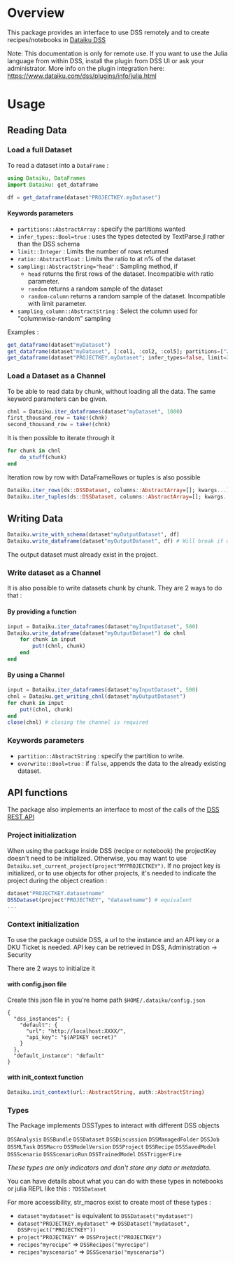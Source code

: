 # Overview
This package provides an interface to use DSS remotely and to create recipes/notebooks in [Dataiku DSS](https://www.dataiku.com/dss/)

Note: This documentation is only for remote use. If you want to use the Julia language from within DSS, install the plugin from DSS UI or ask your administrator. More info on the plugin integration here: https://www.dataiku.com/dss/plugins/info/julia.html

# Usage
## Reading Data
### Load a full Dataset
To read a dataset into a `DataFrame` :
```julia
using Dataiku, DataFrames
import Dataiku: get_dataframe

df = get_dataframe(dataset"PROJECTKEY.myDataset")
```
#### Keywords parameters
- `partitions::AbstractArray` : specify the partitions wanted
- `infer_types::Bool=true` : uses the types detected by TextParse.jl rather than the DSS schema
- `limit::Integer` : Limits the number of rows returned
- `ratio::AbstractFloat` : Limits the ratio to at n% of the dataset
- `sampling::AbstractString="head"` : Sampling method, if
    * `head` returns the first rows of the dataset. Incompatible with ratio parameter.
    * `random` returns a random sample of the dataset
    * `random-column` returns a random sample of the dataset. Incompatible with limit parameter.
- `sampling_column::AbstractString` : Select the column used for "columnwise-random" sampling

Examples :
```julia
get_dataframe(dataset"myDataset")
get_dataframe(dataset"myDataset", [:col1, :col2, :col5]; partitions=["2019-02", "2019-03"])
get_dataframe(dataset"PROJECTKEY.myDataset"; infer_types=false, limit=200, sampling="random")
```

### Load a Dataset as a Channel
To be able to read data by chunk, without loading all the data. The same keyword parameters can be given.
```julia
chnl = Dataiku.iter_dataframes(dataset"myDataset", 1000)
first_thousand_row = take!(chnk)
second_thousand_row = take!(chnk)
```
It is then possible to iterate through it
```julia
for chunk in chnl
    do_stuff(chunk)
end
```
Iteration row by row with DataFrameRows or tuples is also possible
```julia
Dataiku.iter_rows(ds::DSSDataset, columns::AbstractArray=[]; kwargs...)
Dataiku.iter_tuples(ds::DSSDataset, columns::AbstractArray=[]; kwargs...)
```
## Writing Data
```julia
Dataiku.write_with_schema(dataset"myOutputDataset", df)
Dataiku.write_dataframe(dataset"myOutputDataset", df) # Will break if output dataset doesn't have the right schema
```
The output dataset must already exist in the project.

### Write dataset as a Channel
It is also possible to write datasets chunk by chunk. They are 2 ways to do that :

#### By providing a function
```julia
input = Dataiku.iter_dataframes(dataset"myInputDataset", 500)
Dataiku.write_dataframe(dataset"myOutputDataset") do chnl
    for chunk in input
        put!(chnl, chunk)
    end
end
```
#### By using a Channel
```julia
input = Dataiku.iter_dataframes(dataset"myInputDataset", 500)
chnl = Dataiku.get_writing_chnl(dataset"myOutputDataset")
for chunk in input
    put!(chnl, chunk)
end
close(chnl) # closing the channel is required
```

### Keywords parameters
- `partition::AbstractString` : specify the partition to write.
- `overwrite::Bool=true` : if `false`, appends the data to the already existing dataset.

## API functions
The package also implements an interface to most of the calls of the [DSS REST API](https://doc.dataiku.com/dss/api/5.0/rest/)

### Project initialization
When using the package inside DSS (recipe or notebook) the projectKey doesn't need to be initialized. Otherwise, you may want to use `Dataiku.set_current_project(project"MYPROJECTKEY")`.
If no project key is initialized, or to use objects for other projects, it's needed to indicate the project during the object creation :
```julia
dataset"PROJECTKEY.datasetname"
DSSDataset(project"PROJECTKEY", "datasetname") # equivalent
...
```

### Context initialization
To use the package outside DSS, a url to the instance and an API key or a DKU Ticket is needed. 
API key can be retrieved in DSS, Administration -> Security

There are 2 ways to initialize it
#### with config.json file
Create this json file in you're home path `$HOME/.dataiku/config.json`
```
{
  "dss_instances": {
    "default": {
      "url": "http://localhost:XXXX/",
      "api_key": "$(APIKEY secret)"
    }
  },
  "default_instance": "default"
}
```
#### with init_context function
```julia
Dataiku.init_context(url::AbstractString, auth::AbstractString)
```

### Types
The Package implements DSSTypes to interact with different DSS objects

`DSSAnalysis` `DSSBundle` `DSSDataset` `DSSDiscussion` `DSSManagedFolder` `DSSJob` `DSSMLTask` `DSSMacro` `DSSModelVersion` `DSSProject` `DSSRecipe` `DSSSavedModel` `DSSScenario` `DSSScenarioRun` `DSSTrainedModel` `DSSTriggerFire`

 
*These types are only indicators and don't store any data or metadata.*

You can have details about what you can do with these types in notebooks or julia REPL like this : `?DSSDataset`

For more accessibility, str_macros exist to create most of these types :
* `dataset"mydataset"` is equivalent to `DSSDataset("mydataset")`
* `dataset"PROJECTKEY.mydataset"` => `DSSDataset("mydataset", DSSProject("PROJECTKEY"))`
* `project"PROJECTKEY"` => `DSSProject("PROJECTKEY")`
* `recipes"myrecipe"` => `DSSRecipes("myrecipe")`
* `recipes"myscenario"` => `DSSScenario("myscenario")`








